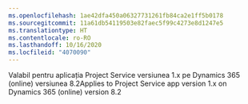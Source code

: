 ```yaml
---
ms.openlocfilehash: 1ae42dfa450a06327731261fb84ca2e1ff5b0178
ms.sourcegitcommit: 11a61db54119503e82faec5f99c4273e8d1247e5
ms.translationtype: HT
ms.contentlocale: ro-RO
ms.lasthandoff: 10/16/2020
ms.locfileid: "4070090"
---
```

<span data-ttu-id="06a34-101">Valabil pentru aplicația Project Service versiunea 1.x pe Dynamics 365 (online) versiunea 8.2</span><span class="sxs-lookup"><span data-stu-id="06a34-101">Applies to Project Service app version 1.x on Dynamics 365 (online) version 8.2</span></span>


